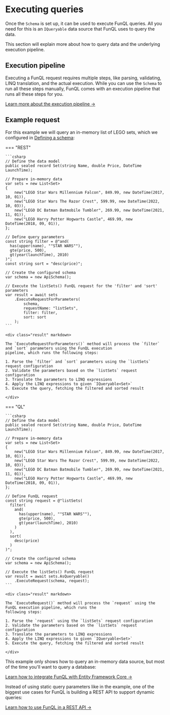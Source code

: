 # Executing queries

Once the `Schema` is set up, it can be used to execute FunQL queries. All you need for this is an `IQueryable` data 
source that FunQL uses to query the data. 

This section will explain more about how to query data and the underlying execution pipeline.

## Execution pipeline

Executing a FunQL request requires multiple steps, like parsing, validating, LINQ translation, and the actual execution.
While you can use the `Schema` to run all these steps manually, FunQL comes with an execution pipeline that runs all
these steps for you.

[Learn more about the execution pipeline →](pipeline.md)

## Example request

For this example we will query an in-memory list of LEGO sets, which we configured in [Defining a schema](
../schemas/index.md):

=== "REST"

    ```csharp
    // Define the data model
    public sealed record Set(string Name, double Price, DateTime LaunchTime);
    
    // Prepare in-memory data
    var sets = new List<Set>
    {
        new("LEGO Star Wars Millennium Falcon", 849.99, new DateTime(2017, 10, 01)),
        new("LEGO Star Wars The Razor Crest", 599.99, new DateTime(2022, 10, 03)),
        new("LEGO DC Batman Batmobile Tumbler", 269.99, new DateTime(2021, 11, 01)),
        new("LEGO Harry Potter Hogwarts Castle", 469.99, new DateTime(2018, 09, 01)),
    };
    
    // Define query parameters
    const string filter = @"and(
      has(upper(name), ""STAR WARS""),
      gte(price, 500),
      gt(year(launchTime), 2010)
    )";
    const string sort = "desc(price)";
    
    // Create the configured schema
    var schema = new ApiSchema();
    
    // Execute the listSets() FunQL request for the 'filter' and 'sort' parameters
    var result = await sets
        .ExecuteRequestForParameters(
            schema, 
            requestName: "listSets", 
            filter: filter, 
            sort: sort
        );
    ```

    <div class="result" markdown>

    The `ExecuteRequestForParameters()` method will process the `filter` and `sort` parameters using the FunQL execution
    pipeline, which runs the following steps:
    
    1. Parse the `filter` and `sort` parameters using the `listSets` request configuration
    2. Validate the parameters based on the `listSets` request configuration
    3. Translate the parameters to LINQ expressions
    4. Apply the LINQ expressions to given `IQueryable<Set>`
    5. Execute the query, fetching the filtered and sorted result
    
    </div>

=== "QL"

    ```csharp
    // Define the data model
    public sealed record Set(string Name, double Price, DateTime LaunchTime);
    
    // Prepare in-memory data
    var sets = new List<Set>
    {
        new("LEGO Star Wars Millennium Falcon", 849.99, new DateTime(2017, 10, 01)),
        new("LEGO Star Wars The Razor Crest", 599.99, new DateTime(2022, 10, 03)),
        new("LEGO DC Batman Batmobile Tumbler", 269.99, new DateTime(2021, 11, 01)),
        new("LEGO Harry Potter Hogwarts Castle", 469.99, new DateTime(2018, 09, 01)),
    };
    
    // Define FunQL request 
    const string request = @"listSets(
      filter(
        and(
          has(upper(name), ""STAR WARS""),
          gte(price, 500),
          gt(year(launchTime), 2010)
        )
      ),
      sort(
        desc(price)
      )
    )";
    
    // Create the configured schema
    var schema = new ApiSchema();
    
    // Execute the listSets() FunQL request
    var result = await sets.AsQueryable()
        .ExecuteRequest(schema, request);
    ```

    <div class="result" markdown>
    
    The `ExecuteRequest()` method will process the `request` using the FunQL execution pipeline, which runs the 
    following steps:
    
    1. Parse the `request` using the `listSets` request configuration
    2. Validate the parameters based on the `listSets` request configuration
    3. Translate the parameters to LINQ expressions
    4. Apply the LINQ expressions to given `IQueryable<Set>`
    5. Execute the query, fetching the filtered and sorted result

    </div>

This example only shows how to query an in-memory data source, but most of the time you'll want to query a database:

[Learn how to integrate FunQL with Entity Framework Core →](../integrations/efcore.md)

Instead of using static query parameters like in the example, one of the biggest use cases for FunQL is building a REST 
API to support dynamic queries:

[Learn how to use FunQL in a REST API →](../examples/webapi.md)